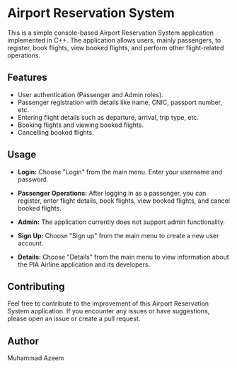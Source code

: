 # **Airport Reservation System**
This is a simple console-based Airport Reservation System application implemented in C++. 
The application allows users, mainly passengers, to register, book flights, view booked flights, and perform other flight-related operations.

## **Features**
* User authentication (Passenger and Admin roles).
* Passenger registration with details like name, CNIC, passport number, etc.
* Entering flight details such as departure, arrival, trip type, etc.
* Booking flights and viewing booked flights.
* Cancelling booked flights.

## **Usage**

* **Login:**
Choose "Login" from the main menu.
Enter your username and password.

* **Passenger Operations:**
After logging in as a passenger, you can register, enter flight details, book flights, view booked flights, and cancel booked flights.

* **Admin:**
The application currently does not support admin functionality.

* **Sign Up:**
Choose "Sign up" from the main menu to create a new user account.

* **Details:**
Choose "Details" from the main menu to view information about the PIA Airline application and its developers.

## Contributing
Feel free to contribute to the improvement of this Airport Reservation System application. If you encounter any issues or have suggestions, please open an issue or create a pull request.

## Author
Muhammad Azeem

